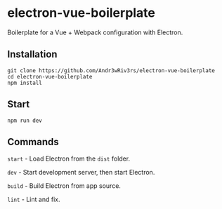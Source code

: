 # electron-vue-boilerplate
Boilerplate for a Vue + Webpack configuration with Electron.

## Installation
```
git clone https://github.com/Andr3wRiv3rs/electron-vue-boilerplate
cd electron-vue-boilerplate
npm install
```

## Start
```
npm run dev
```

## Commands
`start` - Load Electron from the `dist` folder.

`dev` - Start development server, then start Electron.

`build` - Build Electron from app source.

`lint` - Lint and fix.